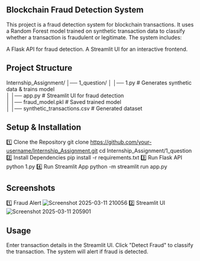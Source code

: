 ## Blockchain Fraud Detection System
This project is a fraud detection system for blockchain transactions. It uses a Random Forest model trained on synthetic transaction data to classify whether a transaction is fraudulent or legitimate. The system includes:

A Flask API for fraud detection.
A Streamlit UI for an interactive frontend.
## Project Structure
Internship_Assignment/
│── 1_question/
│   │── 1.py                # Generates synthetic data & trains model  
│   │── app.py              # Streamlit UI for fraud detection  
│   │── fraud_model.pkl     # Saved trained model  
│   │── synthetic_transactions.csv  # Generated dataset  
## Setup & Installation
1️⃣ Clone the Repository
git clone https://github.com/your-username/Internship_Assignment.git
cd Internship_Assignment/1_question
2️⃣ Install Dependencies
pip install -r requirements.txt
3️⃣ Run Flask API
python 1.py
4️⃣ Run Streamlit App
python -m streamlit run app.py
## Screenshots
1️⃣ Fraud Alert
![Screenshot 2025-03-11 210056](https://github.com/user-attachments/assets/e060d87b-5644-4a15-b922-d6d78ba7f898)
2️⃣ Streamlit UI
![Screenshot 2025-03-11 205901](https://github.com/user-attachments/assets/3911392a-d76e-4c78-a6e0-94be32ca7b9a)

## Usage
Enter transaction details in the Streamlit UI.
Click "Detect Fraud" to classify the transaction.
The system will alert if fraud is detected.

